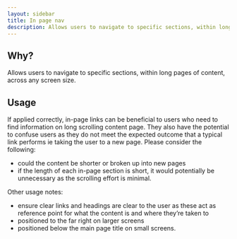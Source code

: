 ```yaml
---
layout: sidebar
title: In page nav
description: Allows users to navigate to specific sections, within long pages of content, across any screen size.
---
```


## Why?
Allows users to navigate to specific sections, within long pages of content, across any screen size.

## Usage
If applied correctly, in-page links can be beneficial to users who need to find information on long scrolling content page. They also have the potential to confuse users as they do not meet the expected outcome that a typical link performs ie taking the user to a new page. Please consider the following:

- could the content be shorter or broken up into new pages
- if the length of each in-page section is short, it would potentially be unnecessary as the scrolling effort is minimal.

Other usage notes:

- ensure clear links and headings are clear to the user as these act as reference point for what the content is and where they’re taken to
- positioned to the far right on larger screens
- positioned below the main page title on small screens.
